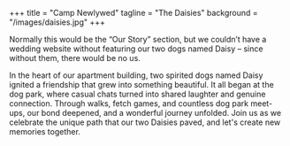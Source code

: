 +++ 
title = "Camp Newlywed" 
tagline = "The Daisies" 
background = "/images/daisies.jpg"
+++

Normally this would be the “Our Story” section, but we couldn’t have a wedding website without featuring our two dogs named Daisy – since without them, there would be no us. 

In the heart of our apartment building, two spirited dogs named Daisy ignited a friendship that grew into something beautiful. It all began at the dog park, where casual chats turned into shared laughter and genuine connection. Through walks, fetch games, and countless dog park meet-ups, our bond deepened, and a wonderful journey unfolded. Join us as we celebrate the unique path that our two Daisies paved, and let's create new memories together.

